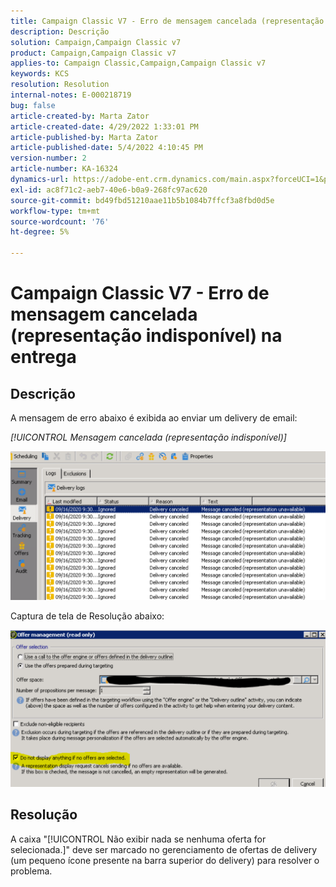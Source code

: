 ```yaml
---
title: Campaign Classic V7 - Erro de mensagem cancelada (representação indisponível) na entrega
description: Descrição
solution: Campaign,Campaign Classic v7
product: Campaign,Campaign Classic v7
applies-to: Campaign Classic,Campaign,Campaign Classic v7
keywords: KCS
resolution: Resolution
internal-notes: E-000218719
bug: false
article-created-by: Marta Zator
article-created-date: 4/29/2022 1:33:01 PM
article-published-by: Marta Zator
article-published-date: 5/4/2022 4:10:45 PM
version-number: 2
article-number: KA-16324
dynamics-url: https://adobe-ent.crm.dynamics.com/main.aspx?forceUCI=1&pagetype=entityrecord&etn=knowledgearticle&id=deaa59df-c0c7-ec11-a7b6-0022480a1d64
exl-id: ac8f71c2-aeb7-40e6-b0a9-268fc97ac620
source-git-commit: bd49fbd51210aae11b5b1084b7ffcf3a8fbd0d5e
workflow-type: tm+mt
source-wordcount: '76'
ht-degree: 5%

---
```


# Campaign Classic V7 - Erro de mensagem cancelada (representação indisponível) na entrega

## Descrição


A mensagem de erro abaixo é exibida ao enviar um delivery de email:

*[!UICONTROL Mensagem cancelada (representação indisponível)]*

![](assets/___dfaa59df-c0c7-ec11-a7b6-0022480a1d64___.png)


Captura de tela de Resolução abaixo: 


![](assets/___e1aa59df-c0c7-ec11-a7b6-0022480a1d64___.png)


## Resolução


A caixa &quot;[!UICONTROL Não exibir nada se nenhuma oferta for selecionada.]&quot; deve ser marcado no gerenciamento de ofertas de delivery (um pequeno ícone presente na barra superior do delivery) para resolver o problema.
